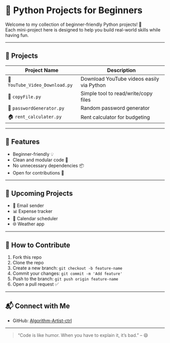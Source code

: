 # 🚀 Python Projects for Beginners

Welcome to my collection of beginner-friendly Python projects! 🐍  
Each mini-project here is designed to help you build real-world skills while having fun.  

---

## 📁 Projects

| Project Name              | Description                                      |
|--------------------------|--------------------------------------------------|
| 🎥 `YouTube_Video_Download.py` | Download YouTube videos easily via Python |
| 📄 `copyFile.py`              | Simple tool to read/write/copy files          |
| 🔐 `passwordGenerator.py`     | Random password generator                     |
| 🏠 `rent_calculater.py`       | Rent calculator for budgeting                 |

---

## 🌟 Features

- Beginner-friendly 💡
- Clean and modular code 🧼
- No unnecessary dependencies 📦
- Open for contributions 🤝

---

## 🚧 Upcoming Projects

- 📧 Email sender
- 📊 Expense tracker
- 📅 Calendar scheduler
- 🌐 Weather app

---

## 🤝 How to Contribute

1. Fork this repo
2. Clone the repo
3. Create a new branch: `git checkout -b feature-name`
4. Commit your changes: `git commit -m 'Add feature'`
5. Push to the branch: `git push origin feature-name`
6. Open a pull request ✅

---

## 📬 Connect with Me

- GitHub: [Algorithm-Artist-ctrl](https://github.com/Algorithm-Artist-ctrl)
---
> “Code is like humor. When you have to explain it, it’s bad.” – 😄
